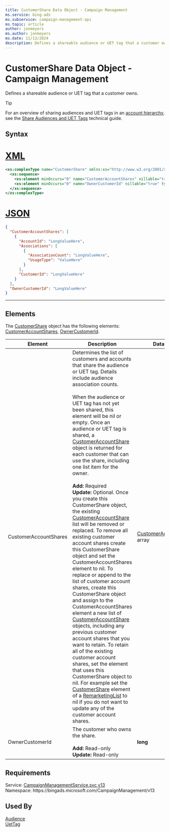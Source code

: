 ```yaml
---
title: CustomerShare Data Object - Campaign Management
ms.service: bing-ads
ms.subservice: campaign-management-api
ms.topic: article
author: jonmeyers
ms.author: jonmeyers
ms.date: 11/13/2024
description: Defines a shareable audience or UET tag that a customer owns.
---
```

# CustomerShare Data Object - Campaign Management
Defines a shareable audience or UET tag that a customer owns.

> [!TIP]
> For an overview of sharing audiences and UET tags in an [account hierarchy](../guides/account-hierarchy-permissions.md#account-hierarchy), see the [Share Audiences and UET Tags](../guides/universal-event-tracking.md#hierarchy-share) technical guide. 

## Syntax

# [XML](#tab/xml)

```xml
<xs:complexType name="CustomerShare" xmlns:xs="http://www.w3.org/2001/XMLSchema">
  <xs:sequence>
    <xs:element minOccurs="0" name="CustomerAccountShares" nillable="true" type="tns:ArrayOfCustomerAccountShare" />
    <xs:element minOccurs="0" name="OwnerCustomerId" nillable="true" type="xs:long" />
  </xs:sequence>
</xs:complexType>
```

# [JSON](#tab/json)

```json
{
  "CustomerAccountShares": [
    {
      "AccountId": "LongValueHere",
      "Associations": [
        {
          "AssociationCount": "LongValueHere",
          "UsageType": "ValueHere"
        }
      ],
      "CustomerId": "LongValueHere"
    }
  ],
  "OwnerCustomerId": "LongValueHere"
}
```

-----

## <a name="elements"></a>Elements

The [CustomerShare](customershare.md) object has the following elements: [CustomerAccountShares](#customeraccountshares), [OwnerCustomerId](#ownercustomerid).

|Element|Description|Data Type|
|-----------|---------------|-------------|
|<a name="customeraccountshares"></a>CustomerAccountShares|Determines the list of customers and accounts that share the audience or UET tag. Details include audience association counts.<br/><br/>When the audience or UET tag has not yet been shared, this element will be nil or empty. Once an audience or UET tag is shared, a [CustomerAccountShare](customeraccountshare.md) object is returned for each customer that can use the share, including one list item for the owner.<br/><br/>**Add:** Required<br/>**Update:** Optional. Once you create this CustomerShare object, the existing [CustomerAccountShare](customeraccountshare.md) list will be removed or replaced. To remove all existing customer account shares create this CustomerShare object and set the CustomerAccountShares element to nil. To replace or append to the list of customer account shares, create this CustomerShare object and assign to the CustomerAccountShares element a new list of [CustomerAccountShare](customeraccountshare.md) objects, including any previous customer account shares that you want to retain. To retain all of the existing customer account shares, set the element that uses this CustomerShare object to nil. For example set the [CustomerShare](remarketinglist.md#customershare) element of a [RemarketingList](remarketinglist.md) to nil if you do not want to update any of the customer account shares.|[CustomerAccountShare](customeraccountshare.md) array|
|<a name="ownercustomerid"></a>OwnerCustomerId|The customer who owns the share.<br/><br/>**Add:** Read-only<br/>**Update:** Read-only|**long**|

## Requirements
Service: [CampaignManagementService.svc v13](https://campaign.api.bingads.microsoft.com/Api/Advertiser/CampaignManagement/v13/CampaignManagementService.svc)  
Namespace: https\://bingads.microsoft.com/CampaignManagement/v13  

## Used By
[Audience](audience.md)  
[UetTag](uettag.md)  
